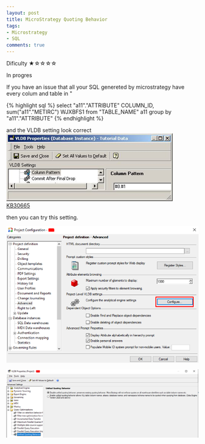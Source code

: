 ```yaml
---
layout: post
title: MicroStrategy Quoting Behavior
tags:
- Microstrategy
- SQL
comments: true
---
```

Dificulty ★☆☆☆☆

In progres

If you have an issue that all your SQL genereted by microstrategy have every colum and table in "

{% highlight sql %} 
select "a11"."ATTRIBUTE"  COLUMN_ID,
 sum("a11"."METIRC")  WJXBFS1
from "TABLE_NAME" a11
group by "a11"."ATTRIBUTE"
{% endhighlight %}
<br />

and the VLDB setting look correct<br />
![Cube](/img/20240704_0019/VLDB.jfif)<br />
[KB30665](https://community.microstrategy.com/s/article/KB30665-How-to-change-the-syntax-with-column-names-and-table)<br />

then you can try this setting.

![Cube](/img/20240704_0019/Project_VLDB.png)<br />

![Cube](/img/20240704_0019/Quoting.png)<br />
